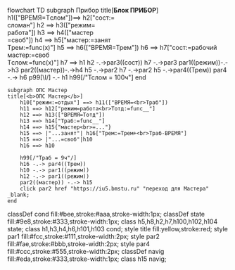 flowchart TD
    subgraph Прибор
        title[<b>Блок ПРИБОР</b>]
        h1(["BPEMЯ=Tслом"])==> h2["сост:=<br>сломан"]
        h2 ==> h3(["режим=<br>работа"])
        h3 ==> h4(["мастер<br>=своб"])
        h4 ==> h5["мастер:=занят<br>Tрем:=funс(x)"]
        h5 ==> h6(["ВРЕМЯ=Трем"])
        h6 ==> h7["сост:=рабочий<br>мастер:=своб<br>Tслом:=func(x)"]
        h7 ==> h1
        h2 -.->par3((сост))
        h7 -.->par3
        par1((режим))-.->h3
        par2((мастер))-.->h4
        h5 -.->par2
        h7 -.->par2
        h5 -.->par4((Трем))
        par4 -.-> h6
        p99[\I/] -.- h1
        h99[/"Тслом = 100ч"\]
    end

    subgraph ОПС Мастер
    title[<b>ОПС Мастер</b>]
        h10["режим:=отдых"] ==> h11(["ВРЕМЯ=<br>Tраб"])
        h11 ==> h12["режим=работа<br>Тотд:=func__"]
        h12 ==> h13(["ВРЕМЯ=Тотд"])
        h13 ==> h14["Траб:=func__"]
        h14 ==> h15{"мастер<br>=..."}
        h15 ==> |"...занят"| h16["Трем:=Трем+<br>Траб-ВРЕМЯ"]
        h15 ==> |"...=своб"|h10
        h16 ==> h10
        
        h99[/"Траб = 9ч"/]
        h16 -.-> par4((Трем))
        h10 -.-> par1((режим))
        h12 -.-> par1((режим))
        par2((мастер)) -.-> h15
        click par2 href "https://iu5.bmstu.ru" "переход для Мастера" _blank;
    end

classDef cond fill:#bee,stroke:#aaa,stroke-width:1px;
classDef state fill:#9e8,stroke:#333,stroke-width:1px;
class h5,h8,h2,h7,h100,h102,h104 state; 
class h1,h3,h4,h6,h101,h103 cond;
style title fill:yellow,stroke:red;
style par1 fill:#fcc,stroke:#111,stroke-width:2px;
style par2 fill:#fae,stroke:#bbb,stroke-width:2px;
style par4 fill:#ccc,stroke:#555,stroke-width:2px;
classDef navig fill:#eda,stroke:#333,stroke-width:1px;
class h15 navig;
